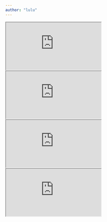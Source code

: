 ```yaml
---
author: "lulu"
---
```


<iframe class="image" src="https://raw.githubusercontent.com/lulugrosche/lets-platform/c15eba0f02fe94790c169e4e1a083478b5475b4e/Bildschirmfoto%202024-11-07%20um%2013.53.40.png?token=BEPDRSJQ2LE3UESQIOI6NPLHFTMAA"></iframe>

<iframe class="image" src="https://raw.githubusercontent.com/lulugrosche/lets-platform/c15eba0f02fe94790c169e4e1a083478b5475b4e/Bildschirmfoto%202024-11-07%20um%2014.25.36.png?token=BEPDRSKINWWDIATF4363O5LHFTMAA"></iframe>

<iframe class="image" src="https://raw.githubusercontent.com/lulugrosche/lets-platform/c15eba0f02fe94790c169e4e1a083478b5475b4e/Bildschirmfoto%202024-11-07%20um%2014.36.04.png?token=BEPDRSNLMCSCD7GTHR32OKLHFTMAA"></iframe>

<iframe class="image" src="https://raw.githubusercontent.com/lulugrosche/lets-platform/c15eba0f02fe94790c169e4e1a083478b5475b4e/Bildschirmfoto%202024-11-07%20um%2014.39.00.png?token=BEPDRSISGP5XMNWNBXGE3CTHFTMAA"></iframe>

